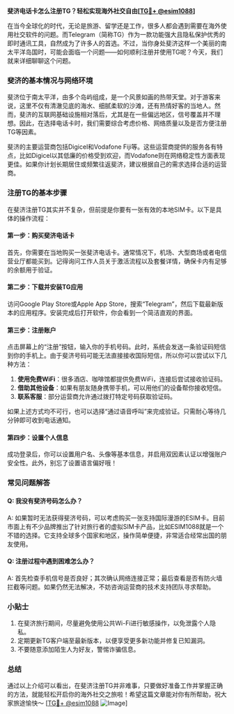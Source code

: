 **斐济电话卡怎么注册TG？轻松实现海外社交自由[[TG💪+ @esim1088](https://t.me/s/esim1088)]**

在当今全球化的时代，无论是旅游、留学还是工作，很多人都会遇到需要在海外使用社交软件的问题。而Telegram（简称TG）作为一款功能强大且隐私保护优秀的即时通讯工具，自然成为了许多人的首选。不过，当你身处斐济这样一个美丽的南太平洋岛国时，可能会面临一个问题——如何顺利注册并使用TG呢？今天，我们就来详细聊聊这个问题。

### 斐济的基本情况与网络环境

斐济位于南太平洋，由多个岛屿组成，是一个风景如画的热带天堂。对于游客来说，这里不仅有清澈见底的海水、细腻柔软的沙滩，还有热情好客的当地人。然而，斐济的互联网基础设施相对落后，尤其是在一些偏远地区，信号覆盖并不理想。因此，在选择电话卡时，我们需要综合考虑价格、网络质量以及是否方便注册TG等因素。

斐济的主要运营商包括Digicel和Vodafone Fiji等。这些运营商提供的服务各有特点，比如Digicel以其低廉的价格受到欢迎，而Vodafone则在网络稳定性方面表现更佳。如果你计划长期居住或频繁往返斐济，建议根据自己的需求选择合适的运营商。

### 注册TG的基本步骤

在斐济注册TG其实并不复杂，但前提是你要有一张有效的本地SIM卡。以下是具体的操作流程：

#### 第一步：购买斐济电话卡
首先，你需要在当地购买一张斐济电话卡。通常情况下，机场、大型商场或者电信营业厅都能买到。记得询问工作人员关于激活流程以及套餐详情，确保卡内有足够的余额用于验证。

#### 第二步：下载并安装TG应用
访问Google Play Store或Apple App Store，搜索“Telegram”，然后下载最新版本的应用程序。安装完成后打开软件，你会看到一个简洁直观的界面。

#### 第三步：注册账户
点击屏幕上的“注册”按钮，输入你的手机号码。此时，系统会发送一条验证码短信到你的手机上。由于斐济号码可能无法直接接收国际短信，所以你可以尝试以下几种方法：
1. **使用免费WiFi**：很多酒店、咖啡馆都提供免费WiFi，连接后尝试接收验证码。
2. **借助其他设备**：如果有朋友随身携带手机，可以用他们的设备帮你接收短信。
3. **联系客服**：部分运营商允许通过拨打特定号码获取验证码。

如果上述方式均不可行，也可以选择“通过语音呼叫”来完成验证。只需耐心等待几分钟即可收到电话通知。

#### 第四步：设置个人信息
成功登录后，你可以设置用户名、头像等基本信息，并启用双因素认证以增强账户安全性。此外，别忘了设置语言偏好哦！

### 常见问题解答

#### Q: 我没有斐济号码怎么办？
A: 如果暂时无法获得斐济号码，可以考虑购买一张支持国际漫游的ESIM卡。目前市面上有不少品牌推出了针对旅行者的虚拟SIM卡产品，比如ESIM1088就是一个不错的选择。它支持全球多个国家和地区，操作简单便捷，非常适合经常出国的朋友使用。

#### Q: 注册过程中遇到困难怎么办？
A: 首先检查手机信号是否良好；其次确认网络连接正常；最后查看是否有防火墙拦截等问题。如果仍然无法解决，不妨咨询运营商的技术支持团队寻求帮助。

### 小贴士

1. 在斐济旅行期间，尽量避免使用公共Wi-Fi进行敏感操作，以免泄露个人隐私。
2. 定期更新TG客户端至最新版本，以便享受更多新功能并修复已知漏洞。
3. 不要随意添加陌生人为好友，警惕诈骗信息。

### 总结

通过以上介绍可以看出，在斐济注册TG并非难事，只要做好准备工作并掌握正确的方法，就能轻松开启你的海外社交之旅啦！希望这篇文章能对你有所帮助，祝大家旅途愉快～ [[TG💪+ @esim1088](https://t.me/s/esim1088) ![Image](https://i.postimg.cc/4NQfJmqS/Snipaste-2025-05-13-00-14-12.png)]